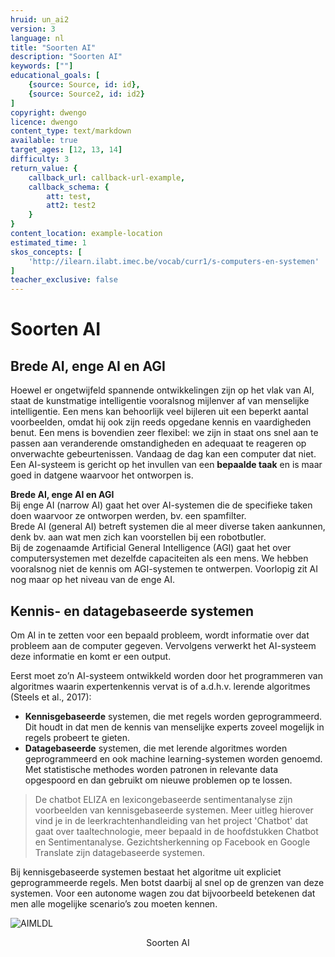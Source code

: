 ```yaml
---
hruid: un_ai2
version: 3
language: nl
title: "Soorten AI"
description: "Soorten AI"
keywords: [""]
educational_goals: [
    {source: Source, id: id}, 
    {source: Source2, id: id2}
]
copyright: dwengo
licence: dwengo
content_type: text/markdown
available: true
target_ages: [12, 13, 14]
difficulty: 3
return_value: {
    callback_url: callback-url-example,
    callback_schema: {
        att: test,
        att2: test2
    }
}
content_location: example-location
estimated_time: 1
skos_concepts: [
    'http://ilearn.ilabt.imec.be/vocab/curr1/s-computers-en-systemen'
]
teacher_exclusive: false
---
```


# Soorten AI

## Brede AI, enge AI en AGI

Hoewel er ongetwijfeld spannende ontwikkelingen zijn op het vlak van AI, staat de kunstmatige intelligentie vooralsnog mijlenver af van menselijke intelligentie. Een mens kan behoorlijk veel bijleren uit een beperkt aantal voorbeelden, omdat hij ook zijn reeds opgedane kennis en vaardigheden benut. Een mens is bovendien zeer flexibel: we zijn in staat ons snel aan te passen aan veranderende omstandigheden en adequaat te reageren op onverwachte gebeurtenissen. Vandaag de dag kan een computer dat niet. Een AI-systeem is gericht op het invullen van een **bepaalde taak** en is maar goed in datgene waarvoor het ontworpen is.

<div class="alert alert-box alert-success">
    <strong>Brede AI, enge AI en AGI</strong><br> 
    Bij enge AI (narrow AI) gaat het over AI-systemen die de specifieke taken doen waarvoor ze ontworpen werden, bv. een spamfilter. <br>Brede AI (general AI) betreft systemen die al meer diverse taken aankunnen, denk bv. aan wat men zich kan voorstellen bij een robotbutler. <br>Bij de zogenaamde Artificial General Intelligence (AGI) gaat het over computersystemen met dezelfde capaciteiten als een mens. We hebben vooralsnog niet de kennis om AGI-systemen te ontwerpen. Voorlopig zit AI nog maar op het niveau van de enge AI.
</div>

## Kennis- en datagebaseerde systemen

Om AI in te zetten voor een bepaald probleem, wordt informatie over dat probleem aan de computer gegeven. Vervolgens verwerkt het AI-systeem deze informatie en komt er een output. 

Eerst moet zo’n AI-systeem ontwikkeld worden door het programmeren van algoritmes waarin expertenkennis vervat is of a.d.h.v. lerende algoritmes (Steels et al., 2017): 

- **Kennisgebaseerde** systemen, die met regels worden geprogrammeerd. Dit houdt in dat men de kennis van menselijke experts zoveel mogelijk in regels probeert te gieten. 
- **Datagebaseerde** systemen, die met lerende algoritmes worden geprogrammeerd en ook machine learning-systemen worden genoemd. Met statistische methodes worden patronen in relevante data opgespoord en dan gebruikt om nieuwe problemen op te lossen. 

> De chatbot ELIZA en lexicongebaseerde sentimentanalyse zijn voorbeelden van kennisgebaseerde systemen. Meer uitleg hierover vind je in de leerkrachtenhandleiding van het project 'Chatbot' dat gaat over taaltechnologie, meer bepaald in de hoofdstukken Chatbot en Sentimentanalyse. 
> Gezichtsherkenning op Facebook en Google Translate zijn datagebaseerde systemen.

Bij kennisgebaseerde systemen bestaat het algoritme uit expliciet geprogrammeerde regels. Men botst daarbij al snel op de grenzen van deze systemen. Voor een autonome wagen zou dat bijvoorbeeld betekenen dat men alle mogelijke scenario’s zou moeten kennen.

![AIMLDL](https://user-images.githubusercontent.com/48352335/218815994-b1befa16-019e-46a3-a29c-f611faeecfd3.png)
<center> Soorten AI</center>
